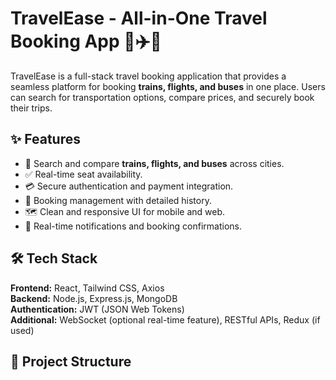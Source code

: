 # TravelEase - All-in-One Travel Booking App 🚆✈️🚌

TravelEase is a full-stack travel booking application that provides a seamless platform for booking **trains, flights, and buses** in one place. Users can search for transportation options, compare prices, and securely book their trips.

## ✨ Features
- 🔎 Search and compare **trains, flights, and buses** across cities.
- ✅ Real-time seat availability.
- 💳 Secure authentication and payment integration.
- 📅 Booking management with detailed history.
- 🗺️ Clean and responsive UI for mobile and web.
- 🔔 Real-time notifications and booking confirmations.

## 🛠️ Tech Stack
**Frontend:** React, Tailwind CSS, Axios  
**Backend:** Node.js, Express.js, MongoDB  
**Authentication:** JWT (JSON Web Tokens)  
**Additional:** WebSocket (optional real-time feature), RESTful APIs, Redux (if used)

## 📂 Project Structure

